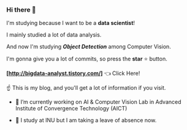### Hi there 👋 

I'm studying because I want to be a **data scientist**! 

I mainly studied a lot of data analysis.

And now I'm studying ***Object Detection*** among Computer Vision.

I'm gonna give you a lot of commits, so press the **star** :star: button.

**[http://bigdata-analyst.tistory.com/]**  :point_left: Click Here! 

:point_up: 
This is my blog, and you'll get a lot of information if you visit.


- 🔭 I’m currently working on AI & Computer Vision Lab in Advanced Institute of Convergence Technology (AICT) 

- :school: I study at INU but I am taking a leave of absence now.
